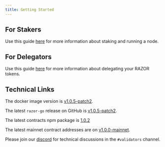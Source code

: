 ```yaml
---
title: Getting Started
---
```


## For Stakers

Use this guide [here](../stake/mainnet.md) for more information about staking and running a node.

## For Delegators

Use this guide [here](../delegate.md) for more information about delegating your RAZOR tokens.

## Technical Links

The docker image version is [v1.0.5-patch2](https://hub.docker.com/layers/razornetwork/razor-go/v1.0.5-patch2/images/sha256-29b5d9db7c0810988ba3fe0fea923e7689f648240c7789028faf5cdc272ac953?context=explore).

The latest `razor-go` release on GitHub is [v1.0.5-patch2](https://github.com/razor-network/oracle-node/releases/tag/v1.0.5-patch2).

The latest contracts npm package is [1.0.2](https://www.npmjs.com/package/@razor-network/contracts/v/1.0.2)

The latest mainnet contract addresses are on [v1.0.0-mainnet](https://github.com/razor-network/releases/blob/main/skale/alpha/addresses.json).

Please join our [discord](https://discord.gg/EC53qp2kJ6) for technical discussions in the `#validators` channel.
